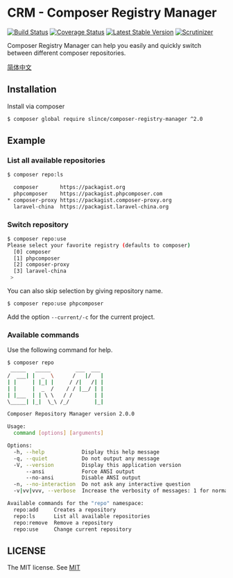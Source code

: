 # CRM - Composer Registry Manager

[![Build Status](https://img.shields.io/travis/slince/composer-registry-manager/master.svg?style=flat-square)](https://travis-ci.org/slince/composer-registry-manager)
[![Coverage Status](https://img.shields.io/codecov/c/github/slince/composer-registry-manager.svg?style=flat-square)](https://codecov.io/github/slince/composer-registry-manager)
[![Latest Stable Version](https://img.shields.io/packagist/v/slince/composer-registry-manager.svg?style=flat-square&label=stable)](https://packagist.org/packages/slince/composer-registry-manager)
[![Scrutinizer](https://img.shields.io/scrutinizer/g/slince/composer-registry-manager.svg?style=flat-square)](https://scrutinizer-ci.com/g/slince/composer-registry-manager/?branch=master)

Composer Registry Manager can help you easily and quickly switch between different composer repositories.

[简体中文](./README-zh_CN.md)

## Installation

Install via composer

```bash
$ composer global require slince/composer-registry-manager ^2.0
```

## Example

### List all available repositories

```bash
$ composer repo:ls

  composer       https://packagist.org
  phpcomposer    https://packagist.phpcomposer.com
* composer-proxy https://packagist.composer-proxy.org
  laravel-china  https://packagist.laravel-china.org
```

### Switch repository

```bash
$ composer repo:use
Please select your favorite registry (defaults to composer)
  [0] composer
  [1] phpcomposer
  [2] composer-proxy
  [3] laravel-china
 >
```
You can also skip selection by giving repository name.

```bash
$ composer repo:use phpcomposer
```
Add the option `--current/-c` for the current project.

### Available commands

Use the following command for help.

```bash
$ composer repo
 _____   _____        ___  ___
/  ___| |  _  \      /   |/   |
| |     | |_| |     / /|   /| |
| |     |  _  /    / / |__/ | |
| |___  | | \ \   / /       | |
\_____| |_|  \_\ /_/        |_|

Composer Repository Manager version 2.0.0

Usage:
  command [options] [arguments]

Options:
  -h, --help            Display this help message
  -q, --quiet           Do not output any message
  -V, --version         Display this application version
      --ansi            Force ANSI output
      --no-ansi         Disable ANSI output
  -n, --no-interaction  Do not ask any interactive question
  -v|vv|vvv, --verbose  Increase the verbosity of messages: 1 for normal output, 2 for more verbose output and 3 for debug

Available commands for the "repo" namespace:
  repo:add     Creates a repository
  repo:ls      List all available repositories
  repo:remove  Remove a repository
  repo:use     Change current repository
```

## LICENSE

The MIT license. See [MIT](https://opensource.org/licenses/MIT)